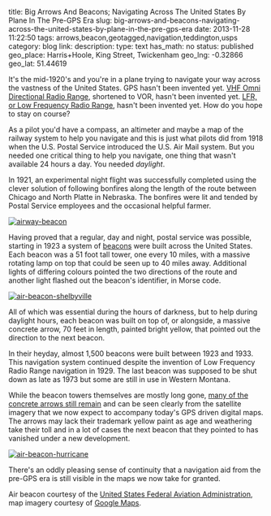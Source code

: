 title: Big Arrows And Beacons; Navigating Across The United States By Plane In The Pre-GPS Era
slug: big-arrows-and-beacons-navigating-across-the-united-states-by-plane-in-the-pre-gps-era
date: 2013-11-28 11:22:50
tags: arrows,beacon,geotagged,navigation,teddington,usps
category: blog
link: 
description: 
type: text
has_math: no
status: published
geo_place: Harris+Hoole, King Street, Twickenham
geo_lng: -0.32866
geo_lat: 51.44619

It's the mid-1920's and you're in a plane trying to navigate your way across the vastness of the United States. GPS hasn't been invented yet. <a href="http://en.wikipedia.org/wiki/VHF_omnidirectional_range" target="_blank">VHF Omni Directional Radio Range</a>, shortened to VOR, hasn't been invented yet. <a href="http://en.wikipedia.org/wiki/Low_Frequency_Radio_Range" target="_blank">LFR, or Low Frequency Radio Range</a>, hasn't been invented yet. How do you hope to stay on course?

As a pilot you'd have a compass, an altimeter and maybe a map of the railway system to help you navigate and this is just what pilots did from 1918 when the U.S. Postal Service introduced the U.S. Air Mail system. But you needed one critical thing to help you navigate, one thing that wasn't available 24 hours a day. You needed *daylight*.

In 1921, an experimental night flight was successfully completed using the clever solution of following bonfires along the length of the route between Chicago and North Platte in Nebraska. The bonfires were lit and tended by Postal Service employees and the occasional helpful farmer.

<!-- TEASER_END -->

[![airway-beacon](/wp-content/uploads/2013/11/airway-beacon.jpg)](/wp-content/uploads/2013/11/airway-beacon.jpg "/wp-content/uploads/2013/11/airway-beacon.jpg")

Having proved that a regular, day and night, postal service was possible, starting in 1923 a system of [beacons](http://en.wikipedia.org/wiki/Airway_beacon "http://en.wikipedia.org/wiki/Airway_beacon") were built across the United States. Each beacon was a 51 foot tall tower, one every 10 miles, with a massive rotating lamp on top that could be seen up to 40 miles away. Additional lights of differing colours pointed the two directions of the route and another light flashed out the beacon's identifier, in Morse code.

[![air-beacon-shelbyville](/wp-content/uploads/2013/11/air-beacon-shelbyville.png)](https://maps.google.com/maps?q=39.576757,+-85.799653&hl=en&ll=39.576755,-85.799655&spn=0.003419,0.004866&sll=39.577045,-85.800133&sspn=0.00171,0.002433&t=h&z=18 "https://maps.google.com/maps?q=39.576757,+-85.799653&hl=en&ll=39.576755,-85.799655&spn=0.003419,0.004866&sll=39.577045,-85.800133&sspn=0.00171,0.002433&t=h&z=18")

All of which was essential during the hours of darkness, but to help during daylight hours, each beacon was built on top of, or alongside, a massive concrete arrow, 70 feet in length, painted bright yellow, that pointed out the direction to the next beacon.

In their heyday, almost 1,500 beacons were built between 1923 and 1933. This navigation system continued despite the invention of Low Frequency Radio Range navigation in 1929. The last beacon was supposed to be shut down as late as 1973 but some are still in use in Western Montana.

While the beacon towers themselves are mostly long gone, [many of the concrete arrows still remain](https://maps.google.com/maps/ms?msid=213732418950957933334.0004e1e9dedbfbfa2281f&msa=0 "https://maps.google.com/maps/ms?msid=213732418950957933334.0004e1e9dedbfbfa2281f&msa=0") and can be seen clearly from the satellite imagery that we now expect to accompany today's GPS driven digital maps. The arrows may lack their trademark yellow paint as age and weathering take their toll and in a lot of cases the next beacon that they pointed to has vanished under a new development.

[![air-beacon-hurricane](/wp-content/uploads/2013/11/air-beacon-hurricane.png)](https://maps.google.com/maps?q=37.180587,+-113.400434&hl=en&ll=37.180512,-113.400348&spn=0.000884,0.001216&sll=37.0625,-95.677068&sspn=56.768363,79.716797&t=h&z=20 "https://maps.google.com/maps?q=37.180587,+-113.400434&hl=en&ll=37.180512,-113.400348&spn=0.000884,0.001216&sll=37.0625,-95.677068&sspn=56.768363,79.716797&t=h&z=20")

There's an oddly pleasing sense of continuity that a navigation aid from the pre-GPS era is still visible in the maps we now take for granted.



Air beacon courtesy of the [United States Federal Aviation Administration](http://www.faa.gov/ "http://www.faa.gov/"), map imagery courtesy of [Google Maps](http://maps.google.com "http://maps.google.com").


